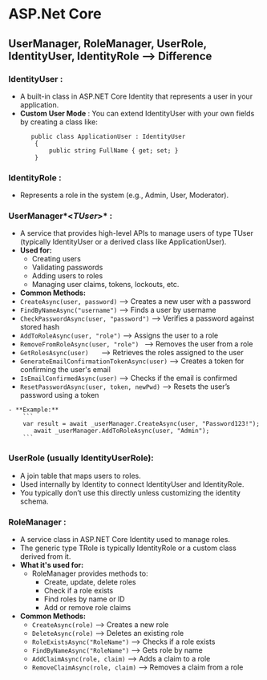 # ASP.Net Core

## UserManager, RoleManager, UserRole, IdentityUser, IdentityRole --> Difference
###  IdentityUser : 
  - A built-in class in ASP.NET Core Identity that represents a user in your application.
  - **Custom User Mode** : You can extend IdentityUser with your own fields by creating a class like:
    ```
       public class ApplicationUser : IdentityUser
        {
            public string FullName { get; set; }
        }
    
    ```
  ### IdentityRole : 
   - Represents a role in the system (e.g., Admin, User, Moderator).
  ### UserManager*<*TUser*>* : 
   - A service that provides high-level APIs to manage users of type TUser (typically IdentityUser or a derived class like ApplicationUser).
   - **Used for:**
      - Creating users
      - Validating passwords
      - Adding users to roles
      - Managing user claims, tokens, lockouts, etc.
  - **Common Methods:**
   - `CreateAsync(user, password)`   -->  Creates a new user with a password
   - `FindByNameAsync("username")`   -->  Finds a user by username
   - `CheckPasswordAsync(user, "password")`   --> Verifies a password against stored hash
   - `AddToRoleAsync(user, "role")`   -->  Assigns the user to a role
   - `RemoveFromRoleAsync(user, "role")	`  --> Removes the user from a role
   - `GetRolesAsync(user)	`  --> Retrieves the roles assigned to the user
   - `GenerateEmailConfirmationTokenAsync(user)`   -->  Creates a token for confirming the user's email
   - `IsEmailConfirmedAsync(user)`   -->  Checks if the email is confirmed
   - `ResetPasswordAsync(user, token, newPwd)`  --> Resets the user’s password using a token
            
    - **Example:**
        ```
        var result = await _userManager.CreateAsync(user, "Password123!");
           await _userManager.AddToRoleAsync(user, "Admin");
        ```
    

  ### UserRole (usually IdentityUserRole<TKey>):
  - A join table that maps users to roles.
  - Used internally by Identity to connect IdentityUser and IdentityRole.
  - You typically don’t use this directly unless customizing the identity schema.
  ### RoleManager<TRole> : 
   - A service class in ASP.NET Core Identity used to manage roles.
   - The generic type TRole is typically IdentityRole or a custom class derived from it.
   - **What it's used for:**
      - RoleManager provides methods to:
         - Create, update, delete roles
         - Check if a role exists
         - Find roles by name or ID
         - Add or remove role claims
   - **Common Methods:**
      - `CreateAsync(role)`    -->    Creates a new role
      - `DeleteAsync(role)`    -->    Deletes an existing role
      - `RoleExistsAsync("RoleName")`   --> Checks if a role exists
      - `FindByNameAsync("RoleName")`   --> Gets role by name
      - `AddClaimAsync(role, claim)`    --> Adds a claim to a role
      - `RemoveClaimAsync(role, claim)`   --> Removes a claim from a role


 
